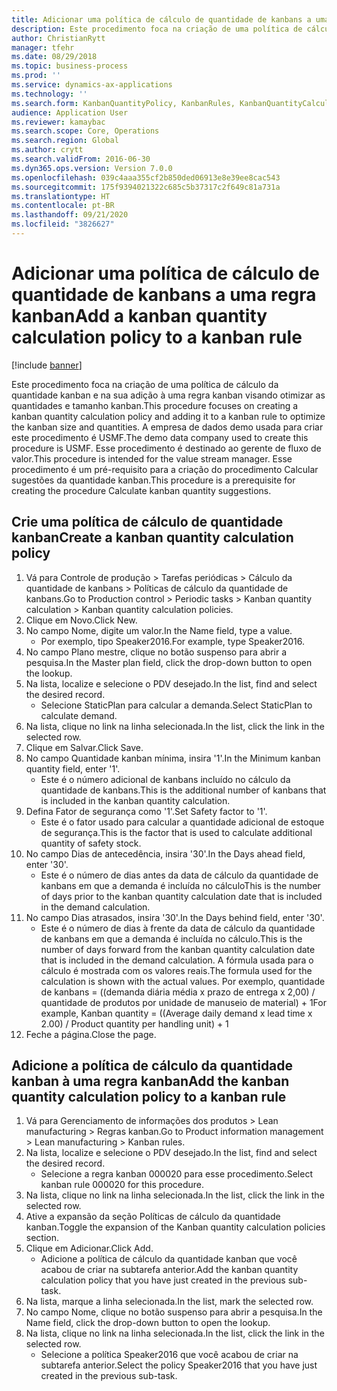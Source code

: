 ```yaml
---
title: Adicionar uma política de cálculo de quantidade de kanbans a uma regra kanban
description: Este procedimento foca na criação de uma política de cálculo da quantidade kanban e na sua adição à uma regra kanban visando otimizar as quantidades e tamanho kanban.
author: ChristianRytt
manager: tfehr
ms.date: 08/29/2018
ms.topic: business-process
ms.prod: ''
ms.service: dynamics-ax-applications
ms.technology: ''
ms.search.form: KanbanQuantityPolicy, KanbanRules, KanbanQuantityCalculation
audience: Application User
ms.reviewer: kamaybac
ms.search.scope: Core, Operations
ms.search.region: Global
ms.author: crytt
ms.search.validFrom: 2016-06-30
ms.dyn365.ops.version: Version 7.0.0
ms.openlocfilehash: 039c4aaa355cf2b850ded06913e8e39ee8cac543
ms.sourcegitcommit: 175f9394021322c685c5b37317c2f649c81a731a
ms.translationtype: HT
ms.contentlocale: pt-BR
ms.lasthandoff: 09/21/2020
ms.locfileid: "3826627"
---
```

# <a name="add-a-kanban-quantity-calculation-policy-to-a-kanban-rule"></a><span data-ttu-id="cd655-103">Adicionar uma política de cálculo de quantidade de kanbans a uma regra kanban</span><span class="sxs-lookup"><span data-stu-id="cd655-103">Add a kanban quantity calculation policy to a kanban rule</span></span>

[!include [banner](../../includes/banner.md)]

<span data-ttu-id="cd655-104">Este procedimento foca na criação de uma política de cálculo da quantidade kanban e na sua adição à uma regra kanban visando otimizar as quantidades e tamanho kanban.</span><span class="sxs-lookup"><span data-stu-id="cd655-104">This procedure focuses on creating a kanban quantity calculation policy and adding it to a kanban rule to optimize the kanban size and quantities.</span></span> <span data-ttu-id="cd655-105">A empresa de dados demo usada para criar este procedimento é USMF.</span><span class="sxs-lookup"><span data-stu-id="cd655-105">The demo data company used to create this procedure is USMF.</span></span> <span data-ttu-id="cd655-106">Esse procedimento é destinado ao gerente de fluxo de valor.</span><span class="sxs-lookup"><span data-stu-id="cd655-106">This procedure is intended for the value stream manager.</span></span> <span data-ttu-id="cd655-107">Esse procedimento é um pré-requisito para a criação do procedimento Calcular sugestões da quantidade kanban.</span><span class="sxs-lookup"><span data-stu-id="cd655-107">This procedure is a prerequisite for creating the procedure Calculate kanban quantity suggestions.</span></span> 


## <a name="create-a-kanban-quantity-calculation-policy"></a><span data-ttu-id="cd655-108">Crie uma política de cálculo de quantidade kanban</span><span class="sxs-lookup"><span data-stu-id="cd655-108">Create a kanban quantity calculation policy</span></span>
1. <span data-ttu-id="cd655-109">Vá para Controle de produção > Tarefas periódicas > Cálculo da quantidade de kanbans > Políticas de cálculo da quantidade de kanbans.</span><span class="sxs-lookup"><span data-stu-id="cd655-109">Go to Production control > Periodic tasks > Kanban quantity calculation > Kanban quantity calculation policies.</span></span>
2. <span data-ttu-id="cd655-110">Clique em Novo.</span><span class="sxs-lookup"><span data-stu-id="cd655-110">Click New.</span></span>
3. <span data-ttu-id="cd655-111">No campo Nome, digite um valor.</span><span class="sxs-lookup"><span data-stu-id="cd655-111">In the Name field, type a value.</span></span>
    * <span data-ttu-id="cd655-112">Por exemplo, tipo Speaker2016.</span><span class="sxs-lookup"><span data-stu-id="cd655-112">For example, type Speaker2016.</span></span>  
4. <span data-ttu-id="cd655-113">No campo Plano mestre, clique no botão suspenso para abrir a pesquisa.</span><span class="sxs-lookup"><span data-stu-id="cd655-113">In the Master plan field, click the drop-down button to open the lookup.</span></span>
5. <span data-ttu-id="cd655-114">Na lista, localize e selecione o PDV desejado.</span><span class="sxs-lookup"><span data-stu-id="cd655-114">In the list, find and select the desired record.</span></span>
    * <span data-ttu-id="cd655-115">Selecione StaticPlan para calcular a demanda.</span><span class="sxs-lookup"><span data-stu-id="cd655-115">Select StaticPlan to calculate demand.</span></span>  
6. <span data-ttu-id="cd655-116">Na lista, clique no link na linha selecionada.</span><span class="sxs-lookup"><span data-stu-id="cd655-116">In the list, click the link in the selected row.</span></span>
7. <span data-ttu-id="cd655-117">Clique em Salvar.</span><span class="sxs-lookup"><span data-stu-id="cd655-117">Click Save.</span></span>
8. <span data-ttu-id="cd655-118">No campo Quantidade kanban mínima, insira '1'.</span><span class="sxs-lookup"><span data-stu-id="cd655-118">In the Minimum kanban quantity field, enter '1'.</span></span>
    * <span data-ttu-id="cd655-119">Este é o número adicional de kanbans incluído no cálculo da quantidade de kanbans.</span><span class="sxs-lookup"><span data-stu-id="cd655-119">This is the additional number of kanbans that is included in the kanban quantity calculation.</span></span>  
9. <span data-ttu-id="cd655-120">Defina Fator de segurança como '1'.</span><span class="sxs-lookup"><span data-stu-id="cd655-120">Set Safety factor to '1'.</span></span>
    * <span data-ttu-id="cd655-121">Este é o fator usado para calcular a quantidade adicional de estoque de segurança.</span><span class="sxs-lookup"><span data-stu-id="cd655-121">This is the factor that is used to calculate additional quantity of safety stock.</span></span>  
10. <span data-ttu-id="cd655-122">No campo Dias de antecedência, insira '30'.</span><span class="sxs-lookup"><span data-stu-id="cd655-122">In the Days ahead field, enter '30'.</span></span>
    * <span data-ttu-id="cd655-123">Este é o número de dias antes da data de cálculo da quantidade de kanbans em que a demanda é incluída no cálculo</span><span class="sxs-lookup"><span data-stu-id="cd655-123">This is the number of days prior to the kanban quantity calculation date that is included in the demand calculation.</span></span>  
11. <span data-ttu-id="cd655-124">No campo Dias atrasados, insira '30'.</span><span class="sxs-lookup"><span data-stu-id="cd655-124">In the Days behind field, enter '30'.</span></span>
    * <span data-ttu-id="cd655-125">Este é o número de dias à frente da data de cálculo da quantidade de kanbans em que a demanda é incluída no cálculo.</span><span class="sxs-lookup"><span data-stu-id="cd655-125">This is the number of days forward from the kanban quantity calculation date that is included in the demand calculation.</span></span>  <span data-ttu-id="cd655-126">A fórmula usada para o cálculo é mostrada com os valores reais.</span><span class="sxs-lookup"><span data-stu-id="cd655-126">The formula used for the calculation is shown with the actual values.</span></span> <span data-ttu-id="cd655-127">Por exemplo, quantidade de kanbans = ((demanda diária média x prazo de entrega x 2,00) / quantidade de produtos por unidade de manuseio de material) + 1</span><span class="sxs-lookup"><span data-stu-id="cd655-127">For example,  Kanban quantity = ((Average daily demand x lead time x 2.00) / Product quantity per handling unit) + 1</span></span>  
12. <span data-ttu-id="cd655-128">Feche a página.</span><span class="sxs-lookup"><span data-stu-id="cd655-128">Close the page.</span></span>

## <a name="add-the-kanban-quantity-calculation-policy-to-a-kanban-rule"></a><span data-ttu-id="cd655-129">Adicione a política de cálculo da quantidade kanban à uma regra kanban</span><span class="sxs-lookup"><span data-stu-id="cd655-129">Add the kanban quantity calculation policy to a kanban rule</span></span>
1. <span data-ttu-id="cd655-130">Vá para Gerenciamento de informações dos produtos > Lean manufacturing > Regras kanban.</span><span class="sxs-lookup"><span data-stu-id="cd655-130">Go to Product information management > Lean manufacturing > Kanban rules.</span></span>
2. <span data-ttu-id="cd655-131">Na lista, localize e selecione o PDV desejado.</span><span class="sxs-lookup"><span data-stu-id="cd655-131">In the list, find and select the desired record.</span></span>
    * <span data-ttu-id="cd655-132">Selecione a regra kanban 000020 para esse procedimento.</span><span class="sxs-lookup"><span data-stu-id="cd655-132">Select kanban rule 000020 for this procedure.</span></span>  
3. <span data-ttu-id="cd655-133">Na lista, clique no link na linha selecionada.</span><span class="sxs-lookup"><span data-stu-id="cd655-133">In the list, click the link in the selected row.</span></span>
4. <span data-ttu-id="cd655-134">Ative a expansão da seção Políticas de cálculo da quantidade kanban.</span><span class="sxs-lookup"><span data-stu-id="cd655-134">Toggle the expansion of the Kanban quantity calculation policies section.</span></span>
5. <span data-ttu-id="cd655-135">Clique em Adicionar.</span><span class="sxs-lookup"><span data-stu-id="cd655-135">Click Add.</span></span>
    * <span data-ttu-id="cd655-136">Adicione a política de cálculo da quantidade kanban que você acabou de criar na subtarefa anterior.</span><span class="sxs-lookup"><span data-stu-id="cd655-136">Add the kanban quantity calculation policy that you have just created in the previous sub-task.</span></span>  
6. <span data-ttu-id="cd655-137">Na lista, marque a linha selecionada.</span><span class="sxs-lookup"><span data-stu-id="cd655-137">In the list, mark the selected row.</span></span>
7. <span data-ttu-id="cd655-138">No campo Nome, clique no botão suspenso para abrir a pesquisa.</span><span class="sxs-lookup"><span data-stu-id="cd655-138">In the Name field, click the drop-down button to open the lookup.</span></span>
8. <span data-ttu-id="cd655-139">Na lista, clique no link na linha selecionada.</span><span class="sxs-lookup"><span data-stu-id="cd655-139">In the list, click the link in the selected row.</span></span>
    * <span data-ttu-id="cd655-140">Selecione a política Speaker2016 que você acabou de criar na subtarefa anterior.</span><span class="sxs-lookup"><span data-stu-id="cd655-140">Select the policy Speaker2016 that you have just created in the previous sub-task.</span></span>  

